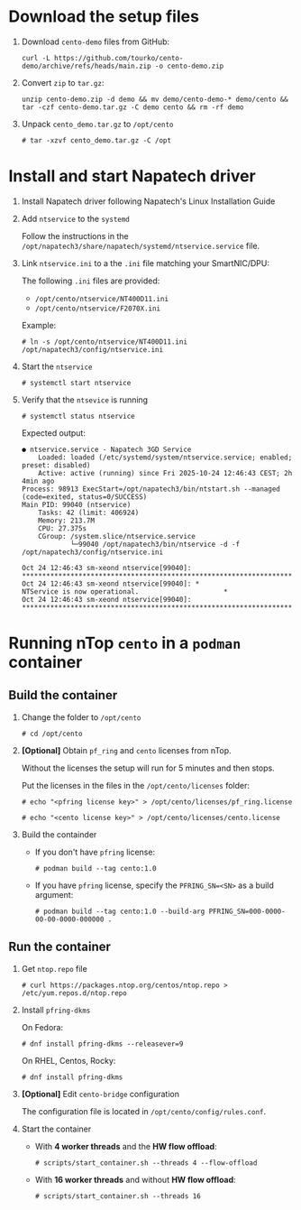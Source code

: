 # Download the setup files

1. Download `cento-demo` files from GitHub:

	`curl -L https://github.com/tourko/cento-demo/archive/refs/heads/main.zip -o cento-demo.zip`

2. Convert `zip` to `tar.gz`:

	`unzip cento-demo.zip -d demo && mv demo/cento-demo-* demo/cento && tar -czf cento-demo.tar.gz -C demo cento && rm -rf demo`

3. Unpack `cento_demo.tar.gz` to `/opt/cento`

	`# tar -xzvf cento_demo.tar.gz -C /opt`

# Install and start Napatech driver

1. Install Napatech driver following Napatech's Linux Installation Guide

2. Add `ntservice` to the `systemd`

	Follow the instructions in the `/opt/napatech3/share/napatech/systemd/ntservice.service` file.

3. Link `ntservice.ini` to a the `.ini` file matching your SmartNIC/DPU:

	The following `.ini` files are provided:

	* `/opt/cento/ntservice/NT400D11.ini`
	* `/opt/cento/ntservice/F2070X.ini`

	Example:

	`# ln -s /opt/cento/ntservice/NT400D11.ini /opt/napatech3/config/ntservice.ini`

4. Start the `ntservice`

	`# systemctl start ntservice`

5. Verify that the `ntsevice` is running

	`# systemctl status ntservice`

	Expected output:

	```
	● ntservice.service - Napatech 3GD Service
		Loaded: loaded (/etc/systemd/system/ntservice.service; enabled; preset: disabled)
		Active: active (running) since Fri 2025-10-24 12:46:43 CEST; 2h 4min ago
	Process: 98913 ExecStart=/opt/napatech3/bin/ntstart.sh --managed (code=exited, status=0/SUCCESS)
	Main PID: 99040 (ntservice)
		Tasks: 42 (limit: 406924)
		Memory: 213.7M
		CPU: 27.375s
		CGroup: /system.slice/ntservice.service
				└─99040 /opt/napatech3/bin/ntservice -d -f /opt/napatech3/config/ntservice.ini

	Oct 24 12:46:43 sm-xeond ntservice[99040]: ********************************************************************
	Oct 24 12:46:43 sm-xeond ntservice[99040]: *                NTService is now operational.                     *
	Oct 24 12:46:43 sm-xeond ntservice[99040]: ********************************************************************
	```

# Running nTop `cento` in a `podman` container

## Build the container

1. Change the folder to `/opt/cento`

	`# cd /opt/cento`

2. **[Optional]** Obtain `pf_ring` and `cento` licenses from nTop.

	Without the licenses the setup will run for 5 minutes and then stops.

	Put the licenses in the files in the `/opt/cento/licenses` folder:

	`# echo "<pfring license key>" > /opt/cento/licenses/pf_ring.license`

	`# echo "<cento license key>" > /opt/cento/licenses/cento.license`

3. Build the containder

	* If you don't have `pfring` license:

		`# podman build --tag cento:1.0`

	* If you have `pfring` license, specify the `PFRING_SN=<SN>` as a build argument:

		`# podman build --tag cento:1.0 --build-arg PFRING_SN=000-0000-00-00-0000-000000 .`

## Run the container

1. Get `ntop.repo` file

	`# curl https://packages.ntop.org/centos/ntop.repo > /etc/yum.repos.d/ntop.repo`

2. Install `pfring-dkms`

	On Fedora:

	`# dnf install pfring-dkms --releasever=9`

	On RHEL, Centos, Rocky:

	`# dnf install pfring-dkms`

3. **[Optional]** Edit `cento-bridge` configuration

	The configuration file is located in `/opt/cento/config/rules.conf`.

4. Start the container

	* With **4 worker threads** and the **HW flow offload**:

		`# scripts/start_container.sh --threads 4 --flow-offload`

	* With **16 worker threads** and without **HW flow offload**:

		`# scripts/start_container.sh --threads 16`
